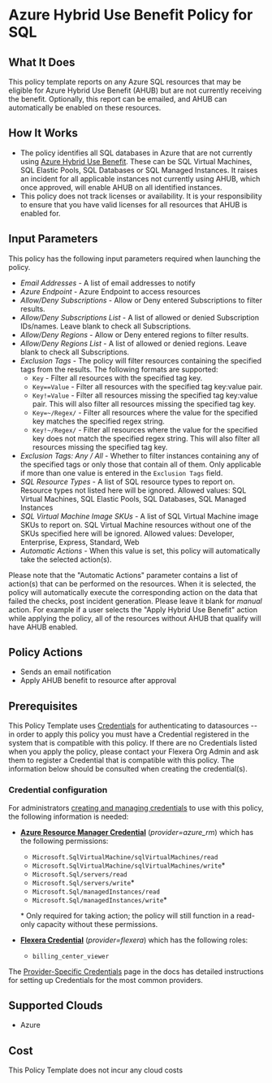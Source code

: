 # Azure Hybrid Use Benefit Policy for SQL

## What It Does

This policy template reports on any Azure SQL resources that may be eligible for Azure Hybrid Use Benefit (AHUB) but are not currently receiving the benefit. Optionally, this report can be emailed, and AHUB can automatically be enabled on these resources.

## How It Works

- The policy identifies all SQL databases in Azure that are not currently using [Azure Hybrid Use Benefit](https://azure.microsoft.com/en-us/pricing/hybrid-benefit/). These can be SQL Virtual Machines, SQL Elastic Pools, SQL Databases or SQL Managed Instances. It raises an incident for all applicable instances not currently using AHUB, which once approved, will enable AHUB on all identified instances.
- This policy does not track licenses or availability. It is your responsibility to ensure that you have valid licenses for all resources that AHUB is enabled for.

## Input Parameters

This policy has the following input parameters required when launching the policy.

- *Email Addresses* - A list of email addresses to notify
- *Azure Endpoint* - Azure Endpoint to access resources
- *Allow/Deny Subscriptions* - Allow or Deny entered Subscriptions to filter results.
- *Allow/Deny Subscriptions List* - A list of allowed or denied Subscription IDs/names. Leave blank to check all Subscriptions.
- *Allow/Deny Regions* - Allow or Deny entered regions to filter results.
- *Allow/Deny Regions List* - A list of allowed or denied regions. Leave blank to check all Subscriptions.
- *Exclusion Tags* - The policy will filter resources containing the specified tags from the results. The following formats are supported:
  - `Key` - Filter all resources with the specified tag key.
  - `Key==Value` - Filter all resources with the specified tag key:value pair.
  - `Key!=Value` - Filter all resources missing the specified tag key:value pair. This will also filter all resources missing the specified tag key.
  - `Key=~/Regex/` - Filter all resources where the value for the specified key matches the specified regex string.
  - `Key!~/Regex/` - Filter all resources where the value for the specified key does not match the specified regex string. This will also filter all resources missing the specified tag key.
- *Exclusion Tags: Any / All* - Whether to filter instances containing any of the specified tags or only those that contain all of them. Only applicable if more than one value is entered in the `Exclusion Tags` field.
- *SQL Resource Types* - A list of SQL resource types to report on. Resource types not listed here will be ignored. Allowed values: SQL Virtual Machines, SQL Elastic Pools, SQL Databases, SQL Managed Instances
- *SQL Virtual Machine Image SKUs* - A list of SQL Virtual Machine image SKUs to report on. SQL Virtual Machine resources without one of the SKUs specified here will be ignored. Allowed values: Developer, Enterprise, Express, Standard, Web
- *Automatic Actions* - When this value is set, this policy will automatically take the selected action(s).

Please note that the "Automatic Actions" parameter contains a list of action(s) that can be performed on the resources. When it is selected, the policy will automatically execute the corresponding action on the data that failed the checks, post incident generation. Please leave it blank for *manual* action.
For example if a user selects the "Apply Hybrid Use Benefit" action while applying the policy, all of the resources without AHUB that qualify will have AHUB enabled.

## Policy Actions

- Sends an email notification
- Apply AHUB benefit to resource after approval

## Prerequisites

This Policy Template uses [Credentials](https://docs.flexera.com/flexera/EN/Automation/ManagingCredentialsExternal.htm) for authenticating to datasources -- in order to apply this policy you must have a Credential registered in the system that is compatible with this policy. If there are no Credentials listed when you apply the policy, please contact your Flexera Org Admin and ask them to register a Credential that is compatible with this policy. The information below should be consulted when creating the credential(s).

### Credential configuration

For administrators [creating and managing credentials](https://docs.flexera.com/flexera/EN/Automation/ManagingCredentialsExternal.htm) to use with this policy, the following information is needed:

- [**Azure Resource Manager Credential**](https://docs.flexera.com/flexera/EN/Automation/ProviderCredentials.htm#automationadmin_109256743_1124668) (*provider=azure_rm*) which has the following permissions:
  - `Microsoft.SqlVirtualMachine/sqlVirtualMachines/read`
  - `Microsoft.SqlVirtualMachine/sqlVirtualMachines/write`*
  - `Microsoft.Sql/servers/read`
  - `Microsoft.Sql/servers/write`*
  - `Microsoft.Sql/managedInstances/read`
  - `Microsoft.Sql/managedInstances/write`*

  \* Only required for taking action; the policy will still function in a read-only capacity without these permissions.

- [**Flexera Credential**](https://docs.flexera.com/flexera/EN/Automation/ProviderCredentials.htm) (*provider=flexera*) which has the following roles:
  - `billing_center_viewer`

The [Provider-Specific Credentials](https://docs.flexera.com/flexera/EN/Automation/ProviderCredentials.htm) page in the docs has detailed instructions for setting up Credentials for the most common providers.

## Supported Clouds

- Azure

## Cost

This Policy Template does not incur any cloud costs
